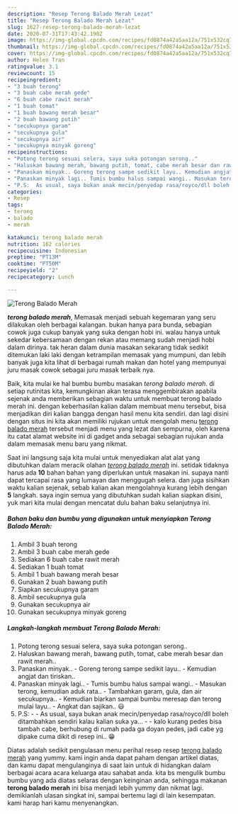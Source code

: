 ```yaml
---
description: "Resep Terong Balado Merah Lezat"
title: "Resep Terong Balado Merah Lezat"
slug: 1627-resep-terong-balado-merah-lezat
date: 2020-07-31T17:43:42.190Z
image: https://img-global.cpcdn.com/recipes/fd0874a42a5aa12a/751x532cq70/terong-balado-merah-foto-resep-utama.jpg
thumbnail: https://img-global.cpcdn.com/recipes/fd0874a42a5aa12a/751x532cq70/terong-balado-merah-foto-resep-utama.jpg
cover: https://img-global.cpcdn.com/recipes/fd0874a42a5aa12a/751x532cq70/terong-balado-merah-foto-resep-utama.jpg
author: Helen Tran
ratingvalue: 3.1
reviewcount: 15
recipeingredient:
- "3 buah terong"
- "3 buah cabe merah gede"
- "6 buah cabe rawit merah"
- "1 buah tomat"
- "1 buah bawang merah besar"
- "2 buah bawang putih"
- "secukupnya garam"
- "secukupnya gula"
- "secukupnya air"
- "secukupnya minyak goreng"
recipeinstructions:
- "Potong terong sesuai selera, saya suka potongan serong.."
- "Haluskan bawang merah, bawang putih, tomat, cabe merah besar dan rawit merah.."
- "Panaskan minyak.. Goreng terong sampe sedikit layu.. Kemudian angjat dan tiriskan.."
- "Panaskan minyak lagi.. Tumis bumbu halus sampai wangi.. Masukan terong, kemudian aduk rata.. Tambahkan garam, gula, dan air secukupnya.. Kemudian biarkan sampai bumbu meresap dan terong mulai layu.. Angkat dan sajikan.. 😃"
- "P.S:  As usual, saya bukan anak mecin/penyedap rasa/royco/dll boleh ditambahkan sendiri kalau kalian suka ya...  kalo kurang pedes bisa tambah cabe, berhubung di rumah pada ga doyan pedes, jadi cabe yg dipake cuma dikit di resep ini.. 😁"
categories:
- Resep
tags:
- terong
- balado
- merah

katakunci: terong balado merah 
nutrition: 162 calories
recipecuisine: Indonesian
preptime: "PT13M"
cooktime: "PT50M"
recipeyield: "2"
recipecategory: Lunch

---
```



![Terong Balado Merah](https://img-global.cpcdn.com/recipes/fd0874a42a5aa12a/751x532cq70/terong-balado-merah-foto-resep-utama.jpg)

<b><i>terong balado merah</i></b>, Memasak menjadi sebuah kegemaran yang seru dilakukan oleh berbagai kalangan. bukan hanya para bunda, sebagian cowok juga cukup banyak yang suka dengan hobi ini. walau hanya untuk sekedar kebersamaan dengan rekan atau memang sudah menjadi hobi dalam dirinya. tak heran dalam dunia masakan sekarang tidak sedikit ditemukan laki laki dengan ketrampilan memasak yang mumpuni, dan lebih banyak juga kita lihat di berbagai rumah makan dan hotel yang mempunyai juru masak cowok sebagai juru masak terbaik nya.

Baik, kita mulai ke hal bumbu bumbu masakan <i>terong balado merah</i>. di setiap rutinitas kita, kemungkinan akan terasa menggembirakan apabila sejenak anda memberikan sebagian waktu untuk membuat terong balado merah ini. dengan keberhasilan kalian dalam membuat menu tersebut, bisa menjadikan diri kalian bangga dengan hasil menu kita sendiri. dan lagi disini dengan situs ini kita akan memiliki rujukan untuk mengolah menu <u>terong balado merah</u> tersebut menjadi menu yang lezat dan sempurna, oleh karena itu catat alamat website ini di gadget anda sebagai sebagian rujukan anda dalam memasak menu baru yang nikmat.




Saat ini langsung saja kita mulai untuk menyediakan alat alat yang dibutuhkan dalam meracik olahan <u><i>terong balado merah</i></u> ini. setidak tidaknya harus ada <b>10</b> bahan bahan yang diperlukan untuk masakan ini. supaya nanti dapat tercapai rasa yang lumayan dan menggugah selera. dan juga sisihkan waktu kalian sejenak, sebab kalian akan mengolahnya kurang lebih dengan <b>5</b> langkah. saya ingin semua yang dibutuhkan sudah kalian siapkan disini, yuk mari kita mulai dengan mencatat dulu bahan baku selanjutnya ini.

<!--inarticleads1-->

##### Bahan baku dan bumbu yang digunakan untuk menyiapkan Terong Balado Merah:

1. Ambil 3 buah terong
1. Ambil 3 buah cabe merah gede
1. Sediakan 6 buah cabe rawit merah
1. Sediakan 1 buah tomat
1. Ambil 1 buah bawang merah besar
1. Gunakan 2 buah bawang putih
1. Siapkan secukupnya garam
1. Ambil secukupnya gula
1. Gunakan secukupnya air
1. Gunakan secukupnya minyak goreng




<!--inarticleads2-->

##### Langkah-langkah membuat Terong Balado Merah:

1. Potong terong sesuai selera, saya suka potongan serong..
1. Haluskan bawang merah, bawang putih, tomat, cabe merah besar dan rawit merah..
1. Panaskan minyak.. - Goreng terong sampe sedikit layu.. - Kemudian angjat dan tiriskan..
1. Panaskan minyak lagi.. - Tumis bumbu halus sampai wangi.. - Masukan terong, kemudian aduk rata.. - Tambahkan garam, gula, dan air secukupnya.. - Kemudian biarkan sampai bumbu meresap dan terong mulai layu.. - Angkat dan sajikan.. 😃
1. P.S: -  - As usual, saya bukan anak mecin/penyedap rasa/royco/dll boleh ditambahkan sendiri kalau kalian suka ya... -  - kalo kurang pedes bisa tambah cabe, berhubung di rumah pada ga doyan pedes, jadi cabe yg dipake cuma dikit di resep ini.. 😁




Diatas adalah sedikit pengulasan menu perihal resep resep <u>terong balado merah</u> yang yummy. kami ingin anda dapat paham dengan artikel diatas, dan kamu dapat mengulanginya di saat lain untuk di hidangkan dalam berbagai acara acara keluarga atau sahabat anda. kita bs mengulik bumbu bumbu yang ada diatas selaras dengan keinginan anda, sehingga makanan <b>terong balado merah</b> ini bisa menjadi lebih yummy dan nikmat lagi. demikianlah ulasan singkat ini, sampai bertemu lagi di lain kesempatan. kami harap hari kamu menyenangkan.
